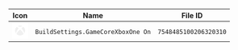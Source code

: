 | Icon | Name | File ID |
| ---  | ---  | ---     |
| ![](BuildSettings.GameCoreXboxOne%20On.png) | `BuildSettings.GameCoreXboxOne On` | `7548485100206320310` |
